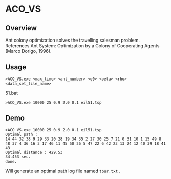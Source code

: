 # ACO_VS

## Overview

Ant colony optimization solves the travelling salesman problem.  
References Ant System: Optimization by a Colony of Cooperating Agents (Marco Dorigo, 1996).

## Usage

    >ACO_VS.exe <max_time> <ant_number> <q0> <beta> <rho> <data_set_file_name>
    
51.bat

    >ACO_VS.exe 10000 25 0.9 2.0 0.1 eil51.tsp
    
## Demo

    >ACO_VS.exe 10000 25 0.9 2.0 0.1 eil51.tsp
    Optimal path :
    14 44 32 38 9 29 33 20 28 19 34 35 2 27 30 25 7 21 0 31 10 1 15 49 8 48 37 4 36 16 3 17 46 11 45 50 26 5 47 22 6 42 23 13 24 12 40 39 18 41 43
    Optimal distance : 429.53
    34.453 sec.
    done.
    
Will generate an optimal path log file named `tour.txt` .
